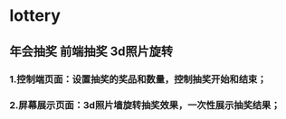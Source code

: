 # lottery
## 年会抽奖 前端抽奖 3d照片旋转
### 1.控制端页面：设置抽奖的奖品和数量，控制抽奖开始和结束；
### 2.屏幕展示页面：3d照片墙旋转抽奖效果，一次性展示抽奖结果；

